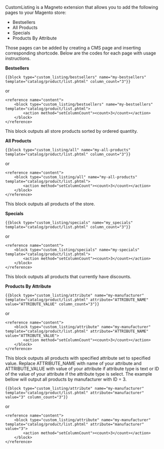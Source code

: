 CustomListing is a Magneto extension that allows you to add the following pages to your Magento store:

- Bestsellers
- All Products
- Specials
- Products By Attribute

Those pages can be added by creating a CMS page and inserting corresponding shortcode. Below are the codes for each page with usage instructions.

**Bestsellers**

	{{block type="custom_listing/bestsellers" name="my-bestsellers" template="catalog/product/list.phtml" column_count="3"}}

or

	<reference name="content">
        <block type="custom_listing/bestsellers" name="my-bestsellers" template="catalog/product/list.phtml">
            <action method="setColumnCount"><count>3</count></action>
        </block>
    </reference>

This block outputs all store products sorted by ordered quantity.

**All Products**

	{{block type="custom_listing/all" name="my-all-products" template="catalog/product/list.phtml" column_count="3"}}

or

	<reference name="content">
        <block type="custom_listing/all" name="my-all-products" template="catalog/product/list.phtml">
            <action method="setColumnCount"><count>3</count></action>
        </block>
    </reference>

This block outputs all products of the store.

**Specials**

	{{block type="custom_listing/specials" name="my_specials" template="catalog/product/list.phtml" column_count="3"}}

or

	<reference name="content">
        <block type="custom_listing/specials" name="my-specials" template="catalog/product/list.phtml">
            <action method="setColumnCount"><count>3</count></action>
        </block>
    </reference>

This block outputs all products that currently have discounts.

**Products By Attribute**

	{{block type="custom_listing/attribute" name="my-manufacturer" template="catalog/product/list.phtml" attribute="ATTRIBUTE_NAME" value="ATTRIBUTE_VALUE" column_count="3"}}

or

	<reference name="content">
        <block type="custom_listing/attribute" name="my-manufacturer" template="catalog/product/list.phtml" attribute="ATTRIBUTE_NAME" value="ATTRIBUTE_VALUE">
            <action method="setColumnCount"><count>3</count></action>
        </block>
    </reference>

This block outputs all products with specified attribute set to specified value. Replace ATTRIBUTE_NAME with name of your attribute and ATTRIBUTE_VALUE with value of your attribute if attribute type is text or ID of the value of your attribute if the attribute type is select. The example bellow will output all products by manufacturer with ID = 3.

	{{block type="custom_listing/attribute" name="my-manufacturer" template="catalog/product/list.phtml" attribute="manufacturer" value="3" column_count="3"}}

or

	<reference name="content">
        <block type="custom_listing/attribute" name="my-manufacturer" template="catalog/product/list.phtml" attribute="manufacturer" value="3">
            <action method="setColumnCount"><count>3</count></action>
        </block>
    </reference>
